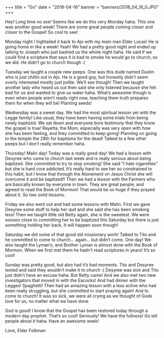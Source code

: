+++
title = "Go"
date = "2018-04-16"
banner = "banners/2018_04_16_0.JPG"
+++

Hey! Long time no see! Seems like we do this very Monday haha. This one was another good week! There are some great people coming closer and closer to the Gospel! So cool to see!

Monday night I hightailed it back to Ajo with my main man Elder Lucas! He is going home in like a week! Yeah! We had a pretty good night and ended up talking to Joseph who just bashed us the whole night haha. He said if we could find a scripture that says it is bad to smoke he would go to church, so we did. He didn’t go to church though :(

Tuesday we taught a couple new peeps. One was this dude named Dustin who is just chillin out in Ajo. He is a good guy, but honestly didn’t seem overly interested mostly just polite. We’ll see though! Then we taught another lady who heard us out then said she only listened because she felt bad for us and wanted to give us water haha. What’s awesome though is even when people aren’t ready right now, teaching them truth prepares them for when they will be! Planting seeds!

Wednesday was a sweet day. We had the most spiritual lesson yet with the Legge family! Like usual, they have been having some trials from being newly baptized. We sat down and everyone bore testimony that they know the gospel is true! Rayetta, the Mom, especially was very open with how she has been feeling, and they committed to keep going! Planning on going to the temple the 28th for baptisms for the dead! Talked to a few other peeps but I don’t really remember haha.

Thursday! Malin day! Today was a really good day! We had a lesson with Desyree who came to church last week and is really serious about being baptized. She committed to try to stop smoking! She said “I hate cigarettes” but she is hard core addicted. It’s really hard to see her so constrained to this habit, but I know that through the Atonement on Jesus Christ she will overcome it and be baptized!! Then we had a lesson with the Farmers who are basically known by everyone in town. They are great people, and agreed to read the Book of Mormon! That would be so huge if they prayed about it. So two solid lessons.

Friday we also went out and had some lessons with Malin. First we gave Desyree some stuff to help her quit and she said she has been smoking less! Then we taught little old Betty again, she is the sweetest. We were sooooo close to committing her to be baptized this Saturday but there is just something holding her back. It will happen soon though!

Saturday we did some of that good old missionary work! Talked to Tito and he committed to come to church... again... but didn’t come. One day! We also taught the Lyman’s, and Brother Lyman is almost done with the Book of Mormon. When we first met them he hadn’t read scriptures in years! It’s so cool!

Sunday was pretty good, but also had it’s bad moments. Tito and Desyree texted and said they wouldn’t make it to church :( Desyree was sick and Tito just didn’t have an excuse haha. But Betty came! And we also met two new investigators that moved in with the Eacocks! And had dinner with the Legges! Spaghetti! Then had an amazing lesson with a less active who had been really struggling, but she committed to start praying again! And to come to church! It was so sick, we were all crying as we thought of Gods love for us, no matter what we have done

God is good! I know that the Gospel has been restored today through a modern day prophet. That’s so cool! Seriously! We have the fullness! Go tell people about it haha. Have an awesome week!

Love,
Elder Folkman